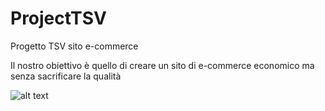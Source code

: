 # ProjectTSV
Progetto TSV sito e-commerce

Il nostro obiettivo è quello di creare un sito di e-commerce economico ma senza sacrificare la qualità

![alt text](https://i.pinimg.com/736x/3a/b8/42/3ab8428269f618ea3ab6a28257bc055d.jpg)
